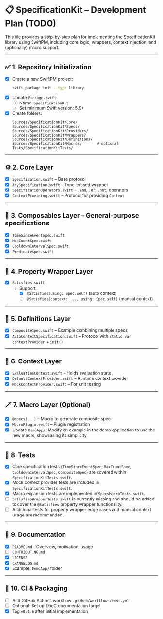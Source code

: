 # 📋 SpecificationKit – Development Plan (TODO)

This file provides a step-by-step plan for implementing the SpecificationKit library using SwiftPM, including core logic, wrappers, context injection, and (optionally) macro support.

---

## ✅ 1. Repository Initialization

- [x] Create a new SwiftPM project:
  ```bash
  swift package init --type library
  ```
- [x] Update `Package.swift`:
  - Name: `SpecificationKit`
  - Set minimum Swift version: 5.9+
- [x] Create folders:
  ```
  Sources/SpecificationKit/Core/
  Sources/SpecificationKit/Specs/
  Sources/SpecificationKit/Providers/
  Sources/SpecificationKit/Wrappers/
  Sources/SpecificationKit/Definitions/
  Sources/SpecificationKit/Macros/       # optional
  Tests/SpecificationKitTests/
  ```

---

## ⚙️ 2. Core Layer

- [x] `Specification.swift` – Base protocol
- [x] `AnySpecification.swift` – Type-erased wrapper
- [x] `SpecificationOperators.swift` – `.and`, `.or`, `.not`, operators
- [x] `ContextProviding.swift` – Protocol for providing `Context`

---

## 🧩 3. Composables Layer – General-purpose specifications

- [x] `TimeSinceEventSpec.swift`
- [x] `MaxCountSpec.swift`
- [x] `CooldownIntervalSpec.swift`
- [x] `PredicateSpec.swift`

---

## 🧵 4. Property Wrapper Layer

- [x] `Satisfies.swift`
  - Support:
    - [x] `@Satisfies(using: Spec.self)` (auto context)
    - [ ] `@Satisfies(context: ..., using: Spec.self)` (manual context)

---

## 🧠 5. Definitions Layer

- [x] `CompositeSpec.swift` – Example combining multiple specs
- [x] `AutoContextSpecification.swift` – Protocol with `static var contextProvider` + `init()`

---

## 🔌 6. Context Layer

- [x] `EvaluationContext.swift` – Holds evaluation state
- [x] `DefaultContextProvider.swift` – Runtime context provider
- [x] `MockContextProvider.swift` – For unit testing

---

## 🪄 7. Macro Layer (Optional)

- [x] `@specs(...)` – Macro to generate composite spec
- [x] `MacroPlugin.swift` – Plugin registration
- [x] Update `DemoApp/`: Modify an example in the demo application to use the new macro, showcasing its simplicity.

---

## 🧪 8. Tests

- [x] Core specification tests (`TimeSinceEventSpec`, `MaxCountSpec`, `CooldownIntervalSpec`, `CompositeSpec`) are covered within `SpecificationKitTests.swift`.
- [x] Mock context provider tests are included in `SpecificationKitTests.swift`.
- [x] Macro expansion tests are implemented in `SpecsMacroTests.swift`.
- [ ] `SatisfiesWrapperTests.swift` is currently missing and should be added to cover the `@Satisfies` property wrapper functionality.
- [ ] Additional tests for property wrapper edge cases and manual context usage are recommended.

---

## 📄 9. Documentation

- [x] `README.md` – Overview, motivation, usage
- [ ] `CONTRIBUTING.md`
- [x] `LICENSE`
- [x] `CHANGELOG.md`
- [x] Example: `DemoApp/` folder

---

## 🚀 10. CI & Packaging

- [ ] Add GitHub Actions workflow `.github/workflows/test.yml`
- [ ] Optional: Set up DocC documentation target
- [x] Tag `v0.1.0` after initial implementation
